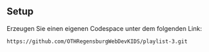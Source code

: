 ## Setup
Erzeugen Sie einen eigenen Codespace unter dem folgenden Link:
```
https://github.com/OTHRegensburgWebDevKIDS/playlist-3.git
```